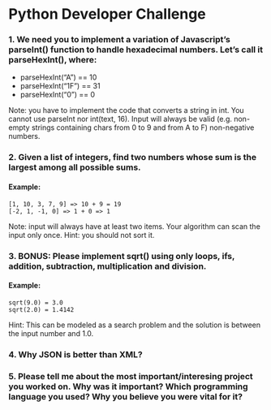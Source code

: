 # Python Developer Challenge

### 1. We need you to implement a variation of Javascript’s parseInt() function to handle hexadecimal numbers. Let’s call it parseHexInt(), where:
- parseHexInt(“A”) == 10
- parseHexInt(“1F”) == 31
- parseHexInt(“0”) == 0 

Note: you have to implement the code that converts a string in int. You cannot use parseInt nor int(text, 16). Input will always be valid (e.g. non-empty strings containing chars from 0 to 9 and from A to F) non-negative numbers.

### 2. Given a list of integers, find two numbers whose sum is the largest among all possible sums.
#### Example:
```
[1, 10, 3, 7, 9] => 10 + 9 = 19
[-2, 1, -1, 0] => 1 + 0 => 1
```
Note: input will always have at least two items. Your algorithm can scan the input only once. Hint:
you should not sort it.

### 3. BONUS: Please implement sqrt() using only loops, ifs, addition, subtraction, multiplication and division. 
#### Example:
```
sqrt(9.0) = 3.0
sqrt(2.0) = 1.4142
```
Hint: This can be modeled as a search problem and the solution is between the input number and
1.0.

### 4. Why JSON is better than XML?

### 5. Please tell me about the most important/interesing project you worked on. Why was it important? Which programming language you used? Why you believe you were vital for it?
